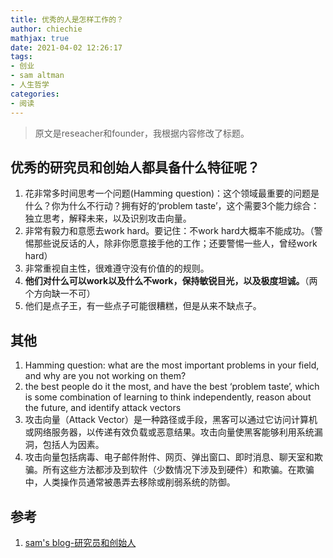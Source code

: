 ```yaml
---
title: 优秀的人是怎样工作的？
author: chiechie
mathjax: true
date: 2021-04-02 12:26:17
tags: 
- 创业
- sam altman
- 人生哲学
categories: 
- 阅读
---
```


> 原文是reseacher和founder，我根据内容修改了标题。



## 优秀的研究员和创始人都具备什么特征呢？

1. 花非常多时间思考一个问题(Hamming question)：这个领域最重要的问题是什么？你为什么不行动？拥有好的‘problem taste’，这个需要3个能力综合：独立思考，解释未来，以及识别攻击向量。
2. 非常有毅力和意愿去work hard。要记住：不work hard大概率不能成功。（警惕那些说反话的人，除非你愿意接手他的工作；还要警惕一些人，曾经work hard）
3. 非常重视自主性，很难遵守没有价值的的规则。
4. **他们对什么可以work以及什么不work，保持敏锐目光，以及极度坦诚。**（两个方向缺一不可）
5. 他们是点子王，有一些点子可能很糟糕，但是从来不缺点子。

## 其他

1. Hamming question: what are the most important problems in your field, and why are you not working on them?
2. the best people do it the most, and have the best ‘problem taste’, which is some combination of learning to think independently, reason about the future, and identify attack vectors
3. 攻击向量（Attack Vector）是一种路径或手段，黑客可以通过它访问计算机或网络服务器，以传递有效负载或恶意结果。攻击向量使黑客能够利用系统漏洞，包括人为因素。
4. 攻击向量包括病毒、电子邮件附件、网页、弹出窗口、即时消息、聊天室和欺骗。所有这些方法都涉及到软件（少数情况下涉及到硬件）和欺骗。在欺骗中，人类操作员通常被愚弄去移除或削弱系统的防御。

## 参考
1. [sam's blog-研究员和创始人](https://blog.samaltman.com/researchers-and-founders)